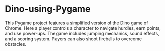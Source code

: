 # Dino-using-Pygame
This Pygame project features a simplified version of the Dino game of Chrome. Here a player controls a character to navigate hurdles, earn points, and use power-ups. The game includes jumping mechanics, sound effects, and a scoring system. Players can also shoot fireballs to overcome obstacles.